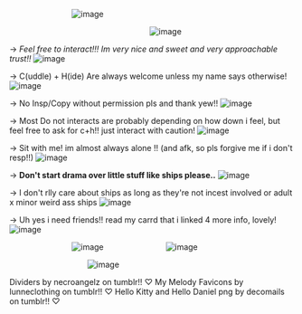 ‎ ‎ ‎ ‎ ‎‎ ‎ ‎ ‎  ‎‎ ‎ ‎ ‎ ‎  ‎ ‎ ‎ ‎ ‎ ‎ ‎‎ ‎ ‎ ‎  ‎‎ ‎ ‎ ‎ ‎  ‎![image](https://github.com/user-attachments/assets/baab9ad2-03cd-42a7-ac71-c6674a4079ff)
‎ ‎ ‎ ‎ ‎ ‎ ‎  ‎ ‎


‎ ‎ ‎ ‎ ‎ ‎ ‎ ‎ ‎ ‎ ‎ ‎‎ ‎‎ ‎ ‎ ‎ ‎ ‎ ‎ ‎ ‎ ‎ ‎ ‎ ‎ ‎ ‎ ‎ ‎‎ ‎ ‎ ‎ ‎ ‎ ‎ ‎ ‎ ‎ ‎ ‎‎ ‎‎ ‎ ‎ ‎ ‎ ‎ ‎ ‎ ‎‎ ‎ ‎ ‎  ‎‎ ‎ ‎ ‎ ‎  ‎ ‎  ‎ ‎  ‎  ‎ ![image](https://github.com/user-attachments/assets/dce13944-0f95-46b9-9b35-2a19100dcfcf)




-> *Feel free to interact!!! Im very nice and sweet and very approachable trust!!* ![image](https://github.com/user-attachments/assets/03959b96-f1ba-41b5-9088-27072a880363)


-> C(uddle) + H(ide) Are always welcome unless my name says otherwise! ![image](https://github.com/user-attachments/assets/74880f49-10fe-4712-ba86-11d36e8ed06f)


-> No Insp/Copy without permission pls and thank yew!! ![image](https://github.com/user-attachments/assets/bc952820-a821-44a4-a491-99ff5915ad44)


-> Most Do not interacts are probably depending on how down i feel, but feel free to ask for c+h!! just interact with caution! ![image](https://github.com/user-attachments/assets/c6084094-2a90-4fa2-857a-1c548bbf985c)


-> Sit with me! im almost always alone !! (and afk, so pls forgive me if i don't resp!!) ![image](https://github.com/user-attachments/assets/e59cbaa2-b7f6-40c8-b6f5-facd7192def3)


-> **Don't start drama over little stuff like ships please..** ![image](https://github.com/user-attachments/assets/d6be83bb-fa73-4584-87c7-c1cdb2bce578)

-> I don't rlly care about ships as long as they're not incest involved or adult x minor weird ass ships ![image](https://github.com/user-attachments/assets/50039ea8-1873-4da8-b622-12e89e128ab5)


-> Uh yes i need friends!! read my carrd that i linked 4 more info, lovely! ![image](https://github.com/user-attachments/assets/e15fbae5-ec77-4935-b40d-785d654cfe3a)

‎ ‎ ‎ ‎ ‎‎ ‎ ‎ ‎  ‎‎ ‎ ‎ ‎ ‎  ‎ ‎ ‎ ‎ ‎ ‎ ‎‎ ‎ ‎ ‎  ‎‎ ‎ ‎ ‎ ‎   ‎![image](https://github.com/user-attachments/assets/214445e9-4baa-405b-b066-fde6034d683e)
 ‎ ‎ ‎ ‎ ‎ ‎ ‎ ‎ ‎ ‎ ‎ ‎ ‎  ‎ ‎ ‎‎ ‎ ‎ ‎ ‎ ‎ ‎ ‎ ‎ ‎ ‎ ‎‎ ‎![image](https://github.com/user-attachments/assets/10fb83da-9962-4ae1-afbd-717c152b8266)



‎ ‎ ‎ ‎ ‎ ‎ ‎ ‎ ‎ ‎ ‎ ‎‎ ‎‎ ‎ ‎ ‎ ‎ ‎ ‎ ‎ ‎ ‎ ‎ ‎ ‎ ‎ ‎ ‎ ‎ ‎ ‎  ‎ ‎ ‎ ‎ ![image](https://github.com/user-attachments/assets/5772b3e2-22be-4de1-987c-5f09e2b48e8d)

Dividers by necroangelz on tumblr!! ♡
My Melody Favicons by lunneclothing on tumblr!! ♡
Hello Kitty and Hello Daniel png by decomails on tumblr!!  ♡
